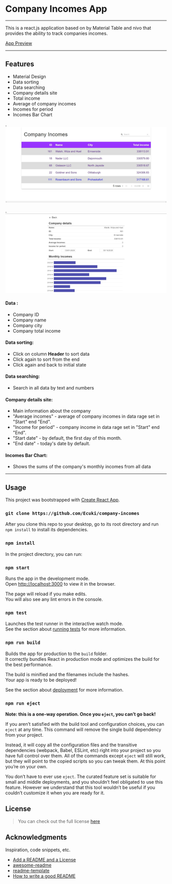 # Company Incomes App

---

This is a react.js application based on by Material Table and nivo that provides the ability to track companies incomes.

[App Preview](https://ecuki.github.io/company-incomes/)

---

## Features

- Material Design
- Data sorting
- Data searching
- Company details site
- Total income
- Average of company incomes
- Incomes for period
- Incomes Bar Chart

.
![Table](https://github.com/Ecuki/company-incomes/blob/master/src/assets/table_preview.jpg)

.
![Company details site](https://github.com/Ecuki/company-incomes/blob/master/src/assets/company_preview.jpg)

#### Data :

- Company ID
- Company name
- Company city
- Company total income

#### Data sorting:

- Click on column **Header** to sort data
- Click again to sort from the end
- Click again and back to initial state

#### Data searching:

- Search in all data by text and numbers

#### Company details site:

- Main information about the company
- "Average incomes" - average of company incomes in data rage set in "Start" end "End".
- "Income for period" - company income in data rage set in "Start" end "End".
- "Start date" - by default, the first day of this month.
- "End date" - today's date by default.

#### Incomes Bar Chart:

- Shows the sums of the company's monthly incomes from all data

---

## Usage

This project was bootstrapped with [Create React App](https://github.com/facebook/create-react-app).

### `git clone https://github.com/Ecuki/company-incomes`

After you clone this repo to your desktop, go to its root directory and run `npm install` to install its dependencies.

### `npm install`

In the project directory, you can run:

### `npm start`

Runs the app in the development mode.<br />
Open [http://localhost:3000](http://localhost:3000) to view it in the browser.

The page will reload if you make edits.<br />
You will also see any lint errors in the console.

### `npm test`

Launches the test runner in the interactive watch mode.<br />
See the section about [running tests](https://facebook.github.io/create-react-app/docs/running-tests) for more information.

### `npm run build`

Builds the app for production to the `build` folder.<br />
It correctly bundles React in production mode and optimizes the build for the best performance.

The build is minified and the filenames include the hashes.<br />
Your app is ready to be deployed!

See the section about [deployment](https://facebook.github.io/create-react-app/docs/deployment) for more information.

### `npm run eject`

**Note: this is a one-way operation. Once you `eject`, you can’t go back!**

If you aren’t satisfied with the build tool and configuration choices, you can `eject` at any time. This command will remove the single build dependency from your project.

Instead, it will copy all the configuration files and the transitive dependencies (webpack, Babel, ESLint, etc) right into your project so you have full control over them. All of the commands except `eject` will still work, but they will point to the copied scripts so you can tweak them. At this point you’re on your own.

You don’t have to ever use `eject`. The curated feature set is suitable for small and middle deployments, and you shouldn’t feel obligated to use this feature. However we understand that this tool wouldn’t be useful if you couldn’t customize it when you are ready for it.

## License

> You can check out the full license [here](https://github.com/Ecuki/company-incomes/blob/master/LIcense.txt)

## Acknowledgments

Inspiration, code snippets, etc.

- [Add a README and a License](http://www.davidketcheson.info/2015/05/13/add_a_readme.html)
- [awesome-readme](https://github.com/igorantun/node-chat/blob/master/README.md)
- [readme-template](https://gist.github.com/DomPizzie/7a5ff55ffa9081f2de27c315f5018afc)
- [How to write a good README](https://bulldogjob.com/news/449-how-to-write-a-good-readme-for-your-github-project)
